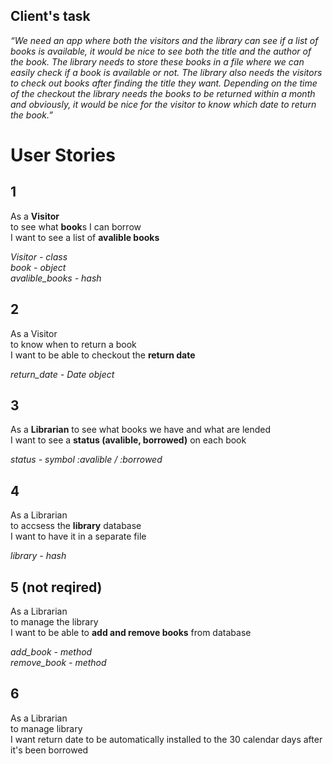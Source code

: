 ## Client's task
*“We need an app where both the visitors and the library can see if a list of books is available, it would be nice to see both the title and the author of the book. The library needs to store these books in a file where we can easily check if a book is available or not. The library also needs the visitors to check out books after finding the title they want. Depending on the time of the checkout the library needs the books to be returned within a month and obviously, it would be nice for the visitor to know which date to return the book.”*

# User Stories
## 1
As a **Visitor**  
to see what **book**s I can borrow  
I want to see a list of **avalible books**

*Visitor - class  
book - object  
avalible_books - hash*  

## 2
As a Visitor  
to know when to return a book  
I want to be able to checkout the **return date**

*return_date - Date object*  

## 3
As a **Librarian** 
to see what books we have and what are lended  
I want to see a **status (avalible, borrowed)** on each book  

*status - symbol :avalible / :borrowed*  

## 4
As a Librarian  
to accsess the **library** database  
I want to have it in a separate file  

*library - hash*  

## 5 (not reqired)
As a Librarian  
to manage the library  
I want to be able to **add and remove books** from database  

*add_book - method  
remove_book - method*  

## 6
As a Librarian  
to manage library  
I want return date to be automatically installed to the 30 calendar days after it's been borrowed 